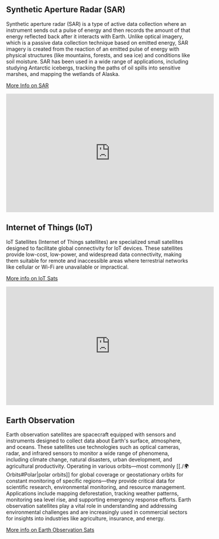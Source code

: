 ## Synthetic Aperture Radar (SAR)

Synthetic aperture radar (SAR) is a type of active data collection where an instrument sends out a pulse of energy and then records the amount of that energy reflected back after it interacts with Earth. Unlike optical imagery, which is a passive data collection technique based on emitted energy, SAR imagery is created from the reaction of an emitted pulse of energy with physical structures (like mountains, forests, and sea ice) and conditions like soil moisture. SAR has been used in a wide range of applications, including studying Antarctic icebergs, tracking the paths of oil spills into sensitive marshes, and mapping the wetlands of Alaska.

[More Info on SAR](https://www.earthdata.nasa.gov/learn/earth-observation-data-basics/sar)

<iframe width="564" height="322" src="https://www.youtube.com/embed/u2bUKEi9It4" title="Satellites Use &#39;This Weird Trick&#39; To See More Than They Should - Synthetic Aperture Radar Explained." frameborder="0" allow="accelerometer; autoplay; clipboard-write; encrypted-media; gyroscope; picture-in-picture; web-share" referrerpolicy="strict-origin-when-cross-origin" allowfullscreen></iframe>

## Internet of Things (IoT)

IoT Satellites (Internet of Things satellites) are specialized small satellites designed to facilitate global connectivity for IoT devices. These satellites provide low-cost, low-power, and widespread data connectivity, making them suitable for remote and inaccessible areas where terrestrial networks like cellular or Wi-Fi are unavailable or impractical.

[More info on IoT Sats](https://news.viasat.com/blog/corporate/satellite-iot-the-future-of-networking#:~:text=Satellite%20IoT%20refers%20to%20the,seamless%20connectivity%20and%20data%20exchange.&text=Firstly%2C%20IIoT%2Denabled%20devices%20such,communication%20%7Bmodules%2Fterminals%7D.)

<iframe width="564" height="322" src="https://www.youtube.com/embed/f3WZ2bc2LnQ" title="IoT-over-Satellite / Massive LEO Constellations, challenges and opportunities" frameborder="0" allow="accelerometer; autoplay; clipboard-write; encrypted-media; gyroscope; picture-in-picture; web-share" referrerpolicy="strict-origin-when-cross-origin" allowfullscreen></iframe>

## Earth Observation

Earth observation satellites are spacecraft equipped with sensors and instruments designed to collect data about Earth's surface, atmosphere, and oceans. These satellites use technologies such as optical cameras, radar, and infrared sensors to monitor a wide range of phenomena, including climate change, natural disasters, urban development, and agricultural productivity. Operating in various orbits—most commonly [[./🌍 Orbits#Polar|polar orbits]] for global coverage or geostationary orbits for constant monitoring of specific regions—they provide critical data for scientific research, environmental monitoring, and resource management. Applications include mapping deforestation, tracking weather patterns, monitoring sea level rise, and supporting emergency response efforts. Earth observation satellites play a vital role in understanding and addressing environmental challenges and are increasingly used in commercial sectors for insights into industries like agriculture, insurance, and energy.

[More info on Earth Observation Sats](https://en.wikipedia.org/wiki/Earth_observation_satellite)


